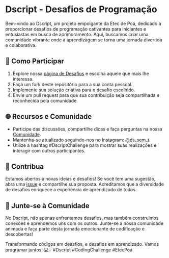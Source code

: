 
# Dscript - Desafios de Programação

Bem-vindo ao Dscript, um projeto empolgante da Etec de Poá, dedicado a proporcionar desafios de programação cativantes para iniciantes e entusiastas em busca de aprimoramento. Aqui, buscamos criar uma comunidade vibrante onde a aprendizagem se torna uma jornada divertida e colaborativa.

## 🚀 Como Participar

1. Explore nossa [página de Desafios](HTML) e escolha aquele que mais lhe interessa.
2. Faça um fork deste repositório para a sua conta pessoal.
3. Implemente sua solução criativa para o desafio escolhido.
4. Envie um pull request para que sua contribuição seja compartilhada e reconhecida pela comunidade.

## 🌐 Recursos e Comunidade

- Participe das discussões, compartilhe dicas e faça perguntas na nossa [Comunidade](comunidade).
- Mantenha-se atualizado seguindo-nos no Instagram: [@ds_sem_t](https://instagram.com/ds_sem_t).
- Utilize a hashtag #DscriptChallenge para mostrar suas realizações e interagir com outros participantes.

## 🌟 Contribua

Estamos abertos a novas ideias e desafios! Se você tem uma sugestão, abra uma [issue](https://github.com/seu-usuario/dscript/issues) e compartilhe sua proposta. Acreditamos que a diversidade de desafios enriquece a experiência de aprendizado de todos.

## 🤝 Junte-se à Comunidade

No Dscript, não apenas enfrentamos desafios, mas também construímos conexões e aprendemos uns com os outros. Junte-se à nossa comunidade animada e faça parte desta jornada emocionante de codificação e descobertas!

Transformando códigos em desafios, e desafios em aprendizado. Vamos programar juntos! 💻💡 #Dscript #CodingChallenge #EtecPoá
